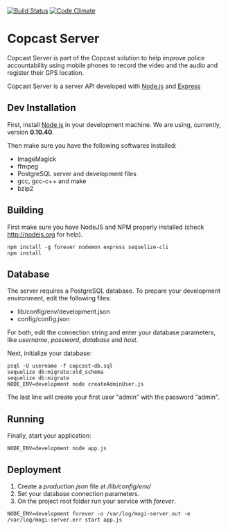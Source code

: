 [![Build Status](https://travis-ci.org/igarape/mogi-server.svg?branch=master)](https://travis-ci.org/igarape/mogi-server)
[![Code Climate](https://codeclimate.com/github/igarape/mogi-server/badges/gpa.svg)](https://codeclimate.com/github/igarape/mogi-server)

Copcast Server
===========

Copcast Server is part of the Copcast solution to help improve police accountability using mobile phones to record the video and the audio and register their GPS location.

Copcast Server is a server API developed with <a href="https://nodejs.org">Node.js</a> and <a href="http://expressjs.com">Express</a>


## Dev Installation

First, install <a href="https://nodejs.org">Node.js</a> in your development machine. We are using, currently, version <b>0.10.40</b>.

Then make sure you have the following softwares installed:

   * ImageMagick
   * ffmpeg
   * PostgreSQL server and development files
   * gcc, gcc-c++ and make
   * bzip2


## Building

First make sure you have NodeJS and NPM properly installed (check http://nodejs.org for help).

```
npm install -g forever nodemon express sequelize-cli
npm install
```


## Database

The server requires a PostgreSQL database. To prepare your development environment, edit the following files:

   * lib/config/env/development.json
   * config/config.json

For both, edit the connection string and enter your database parameters, like _username_, _password_, _database_ and _host_.

Next, initialize your database:

```
psql -U username -f copcast-db.sql
sequelize db:migrate:old_schema
sequelize db:migrate
NODE_ENV=development node createAdminUser.js
```
The last line will create your first user "admin" with the password "admin".


## Running

Finally, start your application:

```
NODE_ENV=development node app.js
```


## Deployment

1. Create a _production.json_ file at _/lib/config/env/_
2. Set your database connection parameters.
3. On the project root folder run your service with _forever_.

```
NODE_ENV=development forever -o /var/log/mogi-server.out -e /var/log/mogi-server.err start app.js
```
